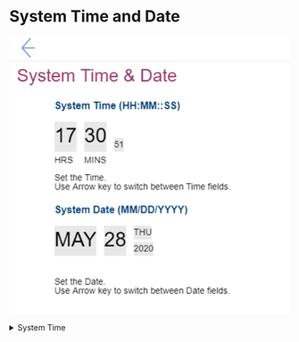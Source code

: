 # System Time and Date #
![](./img/systemtimedate.png)

<details><summary>System Time</summary>

</details>